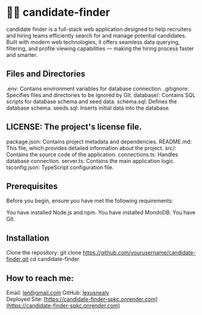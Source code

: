 
# 🕵️‍♂️ candidate-finder
candidate finder is a full-stack web application designed to help recruiters and hiring teams efficiently search for and manage potential candidates. Built with modern web technologies, it offers seamless data querying, filtering, and profile viewing capabilities — making the hiring process faster and smarter.

## Files and Directories
.env: Contains environment variables for database connection.
.gitignore: Specifies files and directories to be ignored by Git.
database/: Contains SQL scripts for database schema and seed data.
schema.sql: Defines the database schema.
seeds.sql: Inserts initial data into the database.

## LICENSE: The project's license file.
package.json: Contains project metadata and dependencies.
README.md: This file, which provides detailed information about the project.
src/: Contains the source code of the application.
connections.ts: Handles database connection.
server.ts: Contains the main application logic.
tsconfig.json: TypeScript configuration file.

## Prerequisites
Before you begin, ensure you have met the following requirements:

You have installed Node.js and npm.
You have installed MondoDB.
You have Git.
## Installation
Clone the repository:
git clone https://github.com/yourusername/candidate-finder.git
   cd candidate-finder

## How to reach me: 
Email: len@gmail.com
GitHub: [lexusnealy](https://github.com/lexusnealy)  
Deployed Site: [https://candidate-finder-spkc.onrender.com](https://candidate-finder-spkc.onrender.com)


